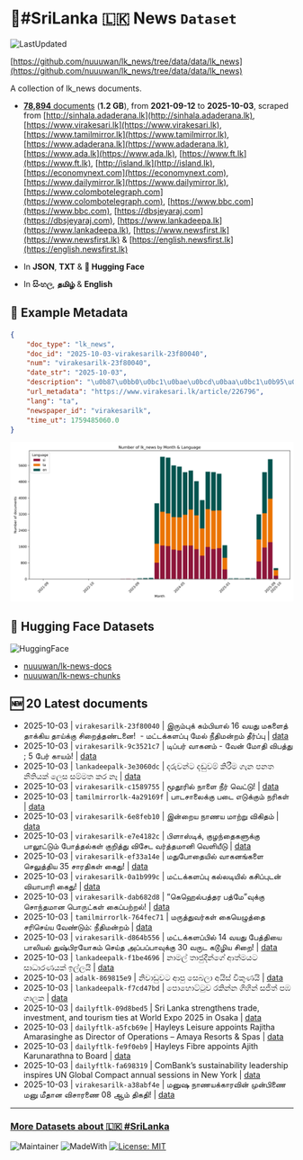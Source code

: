 # 📄#SriLanka 🇱🇰 News `Dataset`

![LastUpdated](https://img.shields.io/badge/last_updated-2025--10--03_15:39:41-green)

[https://github.com/nuuuwan/lk_news/tree/data/data/lk_news](https://github.com/nuuuwan/lk_news/tree/data/data/lk_news)

A collection of lk_news documents.

- [**78,894** documents](https://github.com/nuuuwan/lk_news/tree/data/data/lk_news) (**1.2 GB**), from **2021-09-12** to **2025-10-03**, scraped from [http://sinhala.adaderana.lk](http://sinhala.adaderana.lk), [https://www.virakesari.lk](https://www.virakesari.lk), [https://www.tamilmirror.lk](https://www.tamilmirror.lk), [https://www.adaderana.lk](https://www.adaderana.lk), [https://www.ada.lk](https://www.ada.lk), [https://www.ft.lk](https://www.ft.lk), [http://island.lk](http://island.lk), [https://economynext.com](https://economynext.com), [https://www.dailymirror.lk](https://www.dailymirror.lk), [https://www.colombotelegraph.com](https://www.colombotelegraph.com), [https://www.bbc.com](https://www.bbc.com), [https://dbsjeyaraj.com](https://dbsjeyaraj.com), [https://www.lankadeepa.lk](https://www.lankadeepa.lk), [https://www.newsfirst.lk](https://www.newsfirst.lk) & [https://english.newsfirst.lk](https://english.newsfirst.lk)

- In **JSON**, **TXT** & **🤗 Hugging Face**

- In **සිංහල**, **தமிழ்** & **English**

## 📝 Example Metadata

```json
{
    "doc_type": "lk_news",
    "doc_id": "2025-10-03-virakesarilk-23f80040",
    "num": "virakesarilk-23f80040",
    "date_str": "2025-10-03",
    "description": "\u0b87\u0bb0\u0bc1\u0bae\u0bcd\u0baa\u0bc1\u0b95\u0bcd \u0b95\u0bae\u0bcd\u0baa\u0bbf\u0baf\u0bbe\u0bb2\u0bcd 16 \u0bb5\u0baf\u0ba4\u0bc1 \u0bae\u0b95\u0bb3\u0bc8\u0ba4\u0bcd \u0ba4\u0bbe\u0b95\u0bcd\u0b95\u0bbf\u0baf \u0ba4\u0bbe\u0baf\u0bcd\u0b95\u0bcd\u0b95\u0bc1 \u0b9a\u0bbf\u0bb1\u0bc8\u0ba4\u0bcd\u0ba4\u0ba3\u0bcd\u0b9f\u0ba9\u0bc8!\u00a0 - \u0bae\u0b9f\u0bcd\u0b9f\u0b95\u0bcd\u0b95\u0bb3\u0baa\u0bcd\u0baa\u0bc1 \u0bae\u0bc7\u0bb2\u0bcd \u0ba8\u0bc0\u0ba4\u0bbf\u0bae\u0ba9\u0bcd\u0bb1\u0bae\u0bcd \u0ba4\u0bc0\u0bb0\u0bcd\u0baa\u0bcd\u0baa\u0bc1",
    "url_metadata": "https://www.virakesari.lk/article/226796",
    "lang": "ta",
    "newspaper_id": "virakesarilk",
    "time_ut": 1759485060.0
}
```

![Chart](https://raw.githubusercontent.com/nuuuwan/lk_news/refs/heads/data/data/lk_news/docs_by_month_and_lang.png)

## 🤗 Hugging Face Datasets

![HuggingFace](https://img.shields.io/badge/-HuggingFace-FDEE21?style=for-the-badge&logo=HuggingFace)

- [nuuuwan/lk-news-docs](https://huggingface.co/datasets/nuuuwan/lk-news-docs)
- [nuuuwan/lk-news-chunks](https://huggingface.co/datasets/nuuuwan/lk-news-chunks)

## 🆕 20 Latest documents

- 2025-10-03 | `virakesarilk-23f80040` | இரும்புக் கம்பியால் 16 வயது மகளைத் தாக்கிய தாய்க்கு சிறைத்தண்டனை!  - மட்டக்களப்பு மேல் நீதிமன்றம் தீர்ப்பு | [data](https://github.com/nuuuwan/lk_news/tree/data/data/lk_news/2020s/2025/2025-10-03-virakesarilk-23f80040)
- 2025-10-03 | `virakesarilk-9c3521c7` | டிப்பர் வாகனம் - வேன் மோதி விபத்து ; 5 பேர் காயம்! | [data](https://github.com/nuuuwan/lk_news/tree/data/data/lk_news/2020s/2025/2025-10-03-virakesarilk-9c3521c7)
- 2025-10-03 | `lankadeepalk-3e3060dc` | දරුවන්ට දඬුවම් කිරීම ගැන පනත නීතියක් ලෙස සම්මත කර නෑ | [data](https://github.com/nuuuwan/lk_news/tree/data/data/lk_news/2020s/2025/2025-10-03-lankadeepalk-3e3060dc)
- 2025-10-03 | `virakesarilk-c1589755` | மூதூரில் நாளை நீர் வெட்டு! | [data](https://github.com/nuuuwan/lk_news/tree/data/data/lk_news/2020s/2025/2025-10-03-virakesarilk-c1589755)
- 2025-10-03 | `tamilmirrorlk-4a29169f` | பாடசாலைக்கு படை எடுக்கும் நரிகள் | [data](https://github.com/nuuuwan/lk_news/tree/data/data/lk_news/2020s/2025/2025-10-03-tamilmirrorlk-4a29169f)
- 2025-10-03 | `virakesarilk-6e8feb10` | இன்றைய நாணய மாற்று விகிதம் | [data](https://github.com/nuuuwan/lk_news/tree/data/data/lk_news/2020s/2025/2025-10-03-virakesarilk-6e8feb10)
- 2025-10-03 | `virakesarilk-e7e4182c` | பிளாஸ்டிக், குழந்தைகளுக்கு பாலூட்டும் போத்தல்கள் குறித்து விசேட வர்த்தமானி வெளியீடு | [data](https://github.com/nuuuwan/lk_news/tree/data/data/lk_news/2020s/2025/2025-10-03-virakesarilk-e7e4182c)
- 2025-10-03 | `virakesarilk-ef33a14e` | மதுபோதையில் வாகனங்களை செலுத்திய 35 சாரதிகள் கைது! | [data](https://github.com/nuuuwan/lk_news/tree/data/data/lk_news/2020s/2025/2025-10-03-virakesarilk-ef33a14e)
- 2025-10-03 | `virakesarilk-0a1b999c` | மட்டக்களப்பு கல்லடியில் கசிப்புடன் வியாபாரி கைது! | [data](https://github.com/nuuuwan/lk_news/tree/data/data/lk_news/2020s/2025/2025-10-03-virakesarilk-0a1b999c)
- 2025-10-03 | `virakesarilk-dab682d8` | “கெஹெல்பத்தர பத்மே”வுக்கு சொந்தமான பொருட்கள் கைப்பற்றல்! | [data](https://github.com/nuuuwan/lk_news/tree/data/data/lk_news/2020s/2025/2025-10-03-virakesarilk-dab682d8)
- 2025-10-03 | `tamilmirrorlk-764fec71` | மருத்துவர்கள் கையெழுத்தை சரிசெய்ய வேண்டும்: நீதிமன்றம் | [data](https://github.com/nuuuwan/lk_news/tree/data/data/lk_news/2020s/2025/2025-10-03-tamilmirrorlk-764fec71)
- 2025-10-03 | `virakesarilk-d864b556` | மட்டக்களப்பில் 14 வயது பேத்தியை பாலியல் துஷ்பிரயோகம் செய்த அப்பப்பாவுக்கு 30 வருட கடூழிய சிறை! | [data](https://github.com/nuuuwan/lk_news/tree/data/data/lk_news/2020s/2025/2025-10-03-virakesarilk-d864b556)
- 2025-10-03 | `lankadeepalk-f1be4696` | නාමල්  තාජුදීන්ගේ  ආත්මයට සාධාරණයක් ඉල්ලයි | [data](https://github.com/nuuuwan/lk_news/tree/data/data/lk_news/2020s/2025/2025-10-03-lankadeepalk-f1be4696)
- 2025-10-03 | `adalk-869815e9` | නිවාඩුවට ආපු සෙබලා අයිස් විකුණයි | [data](https://github.com/nuuuwan/lk_news/tree/data/data/lk_news/2020s/2025/2025-10-03-adalk-869815e9)
- 2025-10-03 | `lankadeepalk-f7cd47bd` | පොහොට්ටුව රකින්න ගිහින් සජිත් පඹ ගාලක | [data](https://github.com/nuuuwan/lk_news/tree/data/data/lk_news/2020s/2025/2025-10-03-lankadeepalk-f7cd47bd)
- 2025-10-03 | `dailyftlk-09d8bed5` | Sri Lanka strengthens trade, investment, and tourism ties at World Expo 2025 in Osaka | [data](https://github.com/nuuuwan/lk_news/tree/data/data/lk_news/2020s/2025/2025-10-03-dailyftlk-09d8bed5)
- 2025-10-03 | `dailyftlk-a5fcb69e` | Hayleys Leisure appoints Rajitha Amarasinghe as Director of Operations – Amaya Resorts & Spas | [data](https://github.com/nuuuwan/lk_news/tree/data/data/lk_news/2020s/2025/2025-10-03-dailyftlk-a5fcb69e)
- 2025-10-03 | `dailyftlk-fe9f0eb9` | Hayleys Fibre appoints Ajith Karunarathna to Board | [data](https://github.com/nuuuwan/lk_news/tree/data/data/lk_news/2020s/2025/2025-10-03-dailyftlk-fe9f0eb9)
- 2025-10-03 | `dailyftlk-fa698319` | ComBank’s sustainability leadership inspires UN Global Compact annual sessions in New York | [data](https://github.com/nuuuwan/lk_news/tree/data/data/lk_news/2020s/2025/2025-10-03-dailyftlk-fa698319)
- 2025-10-03 | `virakesarilk-a38abf4e` | மனுஷ நாணயக்காரவின் முன்பிணை மனு மீதான விசாரணை 08 ஆம் திகதி! | [data](https://github.com/nuuuwan/lk_news/tree/data/data/lk_news/2020s/2025/2025-10-03-virakesarilk-a38abf4e)

---

### [More Datasets about 🇱🇰 #SriLanka](https://github.com/nuuuwan/lk_datasets)

![Maintainer](https://img.shields.io/badge/maintainer-nuuuwan-red)
![MadeWith](https://img.shields.io/badge/made_with-python-blue)
[![License: MIT](https://img.shields.io/badge/License-MIT-yellow.svg)](https://opensource.org/licenses/MIT)
